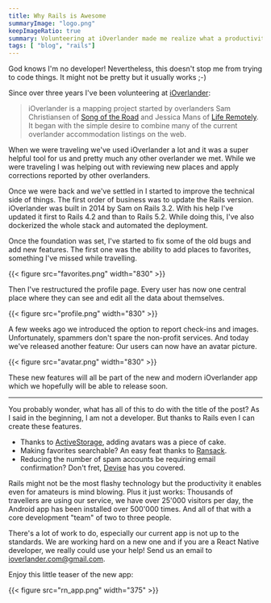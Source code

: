 ```yaml
---
title: Why Rails is Awesome
summaryImage: "logo.png"
keepImageRatio: true
summary: Volunteering at iOverlander made me realize what a productivity enabler Rails is.
tags: [ "blog", "rails"]
---
```


God knows I'm no developer! Nevertheless, this doesn't stop me from trying to code things. It might not be pretty but it usually works ;-)

Since over three years I've been volunteering at [iOverlander](https://ioverlander.com/about):

> iOverlander is a mapping project started by overlanders Sam Christiansen of [Song of the Road](http://www.songoftheroad.com/) and Jessica Mans of [Life Remotely](http://www.liferemotely.com/). It began with the simple desire to combine many of the current overlander accommodation listings on the web.

When we were traveling we've used iOverlander a lot and it was a super helpful tool for us and pretty much any other overlander we met. While we were traveling I was helping out with reviewing new places and apply corrections reported by other overlanders.

Once we were back and we've settled in I started to improve the technical side of things. The first order of business was to update the Rails version. iOverlander was built in 2014 by Sam on Rails 3.2. With his help I've updated it first to Rails 4.2 and than to Rails 5.2. While doing this, I've also dockerized the whole stack and automated the deployment.

Once the foundation was set, I've started to fix some of the old bugs and add new features. The first one was the ability to add places to favorites, something I've missed while travelling.

{{< figure src="favorites.png" width="830" >}}

Then I've restructured the profile page. Every user has now one central place where they can see and edit all the data about themselves.

{{< figure src="profile.png" width="830" >}}

A few weeks ago we introduced the option to report check-ins and images. Unfortunately, spammers don't spare the non-profit services. And today we've released another feature: Our users can now have an avatar picture.

{{< figure src="avatar.png" width="830" >}}

These new features will all be part of the new and modern iOverlander app which we hopefully will be able to release soon.

---

You probably wonder, what has all of this to do with the title of the post?
As I said in the beginning, I am not a developer. But thanks to Rails even I can create these features.

* Thanks to [ActiveStorage](https://edgeguides.rubyonrails.org/active_storage_overview.html), adding avatars was a piece of cake.
* Making favorites searchable? An easy feat thanks to [Ransack](https://github.com/activerecord-hackery/ransack).
* Reducing the number of spam accounts be requiring email confirmation? Don't fret, [Devise](https://github.com/heartcombo/devise) has you covered.

Rails might not be the most flashy technology but the productivity it enables even for amateurs is mind blowing. Plus it just works: Thousands of travellers are using our service, we have over 25'000 visitors per day, the Android app has been installed over 500'000 times. And all of that with a core development "team" of two to three people.

There's a lot of work to do, especially our current app is not up to the standards. We are working hard on a new one and if you are a React Native developer, we really could use your help! Send us an email to ioverlander.com@gmail.com.

Enjoy this little teaser of the new app:

{{< figure src="rn_app.png" width="375" >}}
